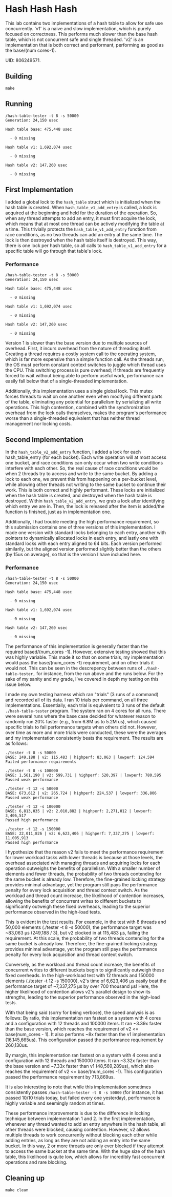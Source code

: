 # Hash Hash Hash
This lab contains two implementations of a hash table to allow for safe use concurrently. 'v1' is a naive and slow implementation, which is purely focused on correctness. This performs much slower than the base hash table, which is not concurrent safe and single threaded. 'v2' is an implementation that is both correct and performant, performing as good as the base/(num cores-1). 

UID: 806249571.

## Building
```shell
make
```

## Running
```shell
/hash-table-tester -t 8 -s 50000
Generation: 24,150 usec

Hash table base: 475,448 usec

  - 0 missing

Hash table v1: 1,692,074 usec

  - 0 missing

Hash table v2: 147,260 usec

  - 0 missing
```

## First Implementation
I added a global lock to the `hash_table` struct which is initialized when the hash table is created. When `hash_table_v1_add_entry` is called, a lock is acquired at the beginning and held for the duration of the operation. So, when any thread attempts to add an entry, it must first acquire the lock, which means that at most one thread can be actively modifying the table at a time. This trivially protects the `hash_table_v1_add_entry` function from race conditions, as no two threads can add an entry at the same time. The lock is then destroyed when the hash table itself is destroyed. This way, there is one lock per hash table, so all calls to `hash_table_v1_add_entry` for a specific table will go through that table's lock.

### Performance
```shell
/hash-table-tester -t 8 -s 50000
Generation: 24,150 usec

Hash table base: 475,448 usec

  - 0 missing

Hash table v1: 1,692,074 usec

  - 0 missing

Hash table v2: 147,260 usec

  - 0 missing
```
Version 1 is slower than the base version due to multiple sources of overhead. First, it incurs overhead from the nature of threading itself. Creating a thread requires a costly system call to the operating system, which is far more expensive than a simple function call. As the threads run, the OS must perform constant context switches to juggle which thread uses the CPU. This switching process is pure overhead; if threads are frequently forced to wait without being able to perform useful work, performance can easily fall below that of a single-threaded implementation.

Additionally, this implementation uses a single global lock. This mutex forces threads to wait on one another even when modifying different parts of the table, eliminating any potential for parallelism by serializing all write operations. This high contention, combined with the synchronization overhead from the lock calls themselves, makes the program's performance worse than a single-threaded equivalent that has neither thread management nor locking costs.

## Second Implementation
In the `hash_table_v2_add_entry` function, I added a lock for each hash_table_entry (for each bucket). Each write operation will at most access one bucket, and race conditions can only occur when two write conditions interfere with each other. So, the real cause of race conditions would be when 2 threads try to access and write to the same bucket. By adding a lock to each one, we prevent this from happening on a per-bucket level, while allowing other threads not writing to the same bucket to continue their work. This is both correct and highly performant. These locks are initialized when the hash table is created, and destroyed when the hash table is destroyed. Within `hash_table_v2_add_entry`, we grab a lock after identifying which entry we are in. Then, the lock is released after the item is added/the function is finished, just as in implementation one. 

Additionally, I had trouble meeting the high performance requirement, so this submission contains one of three versions of this implementation. I made one version with standard locks belonging to each entry, another with pointers to dynamically allocated locks in each entry, and lastly one with standard locks with each entry aligned to 64 bits. Each version performed similarily, but the aligned version performed slightly better than the others (by 15us on average), so that is the version I have included here.

### Performance
```shell
/hash-table-tester -t 8 -s 50000
Generation: 24,150 usec

Hash table base: 475,448 usec

  - 0 missing

Hash table v1: 1,692,074 usec

  - 0 missing

Hash table v2: 147,260 usec

  - 0 missing
```

The performance of this implementation is generally faster than the required based/(num_cores -1). However, extensive testing showed that this was highly variable. This made it so that on some trials, my implementation would pass the base/(num_cores -1) requirement, and on other trials it would not. This can be seen in the descrepency between runs of `./hash-table-tester,` for instance, from the run above and the runs below. For the sake of my sanity and my grade, I've covered in depth my testing on this issue below. 

I made my own testing harness which ran "trials" (3 runs of a command) and recorded all of its data. I ran 10 trials per command, on all three implementations. Essentially, each trial is equivalent to 3 runs of the default `./hash-table-tester` program. The system ran on 4 cores for all runs. There were several runs where the base case decided for whatever reason to randomly run 20% faster (e.g., from 6.8M us to 5.2M us), which caused specific trials to fail performance targets when others did not. However, over time as more and more trials were conducted, these were the averages and my implementation consistently beats the requirement.  The results are as follows:

```shell
./tester -t 8 -s 50000
BASE: 249,188 | v2: 115,483 | highperf: 83,063 | lowperf: 124,594
Failed performance requirements
```

```shell
./tester -t 8 -s 100000
BASE: 1,561,190 | v2: 599,731 | highperf: 520,397 | lowperf: 780,595
Passed weak performance
```

```shell
./tester -t 12 -s 50000
BASE: 673,612 | v2: 265,724 | highperf: 224,537 | lowperf: 336,806
Passed weak performance
```

```shell
./tester -t 12 -s 100000
BASE: 6,813,035 | v2: 2,010,882 | highperf: 2,271,012 | lowperf: 3,406,517
Passed high performance
```

```shell
./tester -t 12 -s 150000
BASE: 22,011,826 | v2: 6,623,406 | highperf: 7,337,275 | lowperf: 11,005,913
Passed high performance
```

I hypothesize that the reason v2 fails to meet the performance requirement for lower workload tasks with lower threads is because at those levels, the overhead associated with managing threads and acquiring locks for each operation outweighs the benefits of parallelism. With a smaller number of elements and fewer threads, the probability of two threads contending for the same bucket is already low. Therefore, the fine-grained locking strategy provides minimal advantage, yet the program still pays the performance penalty for every lock acquisition and thread context switch. As the workload and thread count increase, the likelihood of contention increases, allowing the benefits of concurrent writes to different buckets to significantly outweigh these fixed overheads, leading to the superior performance observed in the high-load tests.

This is evident in the test results. For example, in the test with 8 threads and 50,000 elements (./tester -t 8 -s 50000), the performance target was ~83,063 µs (249,188 / 3), but v2 clocked in at 115,483 µs, failing the requirement. At this scale, the probability of two threads contending for the same bucket is already low. Therefore, the fine-grained locking strategy provides minimal advantage, yet the program still pays the performance penalty for every lock acquisition and thread context switch.

Conversely, as the workload and thread count increase, the benefits of concurrent writes to different buckets begin to significantly outweigh these fixed overheads. In the high-workload test with 12 threads and 150000 elements (./tester -t 12 -s 150000), v2's time of 6,623,406 µs easily beat the performance target of ~7,337,275 µs by over 700 thousand µs! Here, the higher likelihood of contention allows v2's parallel design to show its strengths, leading to the superior performance observed in the high-load tests.

With that being said (sorry for being verbose), the speed analysis is as follows:
By ratio, this implementation ran fastest on a system with 4 cores and a configuration with 12 threads and 100000 items. It ran ~3.39x faster than the base version, which reaches the requirement of v2 <= base(num_cores - 1). It also performs ~8x faster than the v1 implementation (16,145,665us). This configuration passed the performance requirement by 260,130us.

By margin, this implementation ran fastest on a system with 4 cores and a configuration with 12 threads and 150000 items. It ran ~3.32x faster than the base version and ~7.33x faster than v1 (48,569,289us), which also reaches the requirement of v2 <= base/(num_cores -1). This configuration passed the performance requirement by 713,869us.

It is also interesting to note that while this implementation sometimes consistently passes `/hash-table-tester -t 8 -s 50000` (for instance, it has passed 10/10 trials today, but failed every one yesterday), performance is highly variable and seemingly random at times. 

These performance improvements is due to the difference in locking technique between implementation 1 and 2. In the first implementation, whenever any thread wanted to add an entry anywhere in the hash table, all other threads were blocked, causing contention. However, v2 allows multiple threads to work concurrently without blocking each other while adding entries, as long as they are not adding an entry into the same bucket. In this way, 2 or more threads are only ever blocked if they attempt to access the same bucket at the same time. With the huge size of the hash table, this likelihood is quite low, which allows for incredibly fast concurrent operations and rare blocking. 

## Cleaning up
```shell
make clean
```